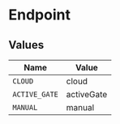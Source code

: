 # Endpoint


## Values

| Name          | Value         |
| ------------- | ------------- |
| `CLOUD`       | cloud         |
| `ACTIVE_GATE` | activeGate    |
| `MANUAL`      | manual        |